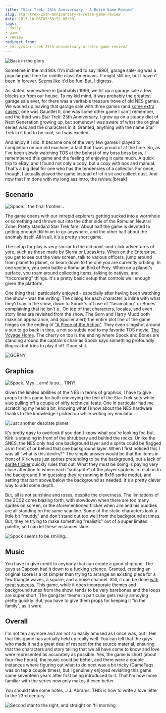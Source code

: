 ```yaml
---
title: "Star Trek: 25th Anniversary - A Retro Game Review"
slug: star-trek-25th-anniversary-a-retro-game-review
date: 2013-10-06T09:53:52-05:00
tags:
- daily
- game
- review
redirect_from:
- entry/star-trek-25th-anniversary-a-retro-game-review/
---
```

![](http://i.imgur.com/FpwwiU7.jpg "Bask in the glory")

Sometime in the mid 90s (I'm inclined to say 1996), garage sale-ing was a popular past time for middle class Americans. It might still be, but I haven't been in forever. Seems like it'd be fun. But, I digress.

As stated, somewhere in (probably) 1996, we hit up a garage sale a few blocks up from our house. To my kid mind, it was probably the greatest garage sale ever, for there was a veritable treasure trove of old NES games. We wound up leaving that garage sale with three games (and [some extra cases](http://www.ebay.com/itm/NINTENDO-NES-LOT-OF-10-PLASTIC-HARD-GAME-CASES-/370907101629)), one was Gauntlet II, one was some other game I can't remember, and the third was Star Trek: 25th Anniversary. I grew up on a steady diet of Next Generation growing up, but somehow I was aware of what the original series was and the characters in it. Granted, anything with the name Star Trek in it had to be cool, so I was excited.

And enjoy it I did. It became one of the very few games I played to completion on our old machine, a fact that I was proud of at the time. So, as I've been slowly watching TOS at the behest of my boss boss boss, I remembered this game and the feeling of enjoying it quite much. A quick trip to eBay, and I found not only a copy, but a copy with box and manual. That's a big deal for one who has the tendencies of a collector. For once, though, I actually played the game instead of let it sit and collect dust. And now that I'm done with my long ass intro, the review.[break]

## Scenario

![](http://i.imgur.com/XrLsxyk.png "Space... the final frontier...")

The game opens with our intrepid explorers getting sucked into a wormhole or something and thrown out into the other side of the Romulan Neutral Zone. Pretty standard Star Trek fare. About half the game is devoted to getting enough dilithium to go anywhere, and the other half about the anomaly itself. All in all, it's a pretty short game.

The setup for play is very similar to the old point-and-click adventures of yore, such as those made by Sierra or LucasArts. When on the Enterprise, you get to see out the view screen, talk to various officers, jump around from planet to planet, or beam down to the one you are currently orbiting. In one section, you even battle a Romulan Bird of Prey. When on a planet's surface, you roam around collecting items, talking to natives, and "tricordering" things. It's a pretty basic setup that controls well enough given the platform.

One thing that I particularly enjoyed - especially after having been watching the show - was the writing. The dialog for each character is inline with what they'd say in the show, down to Spock's oft use of "fascinating" or Bones' complaining that he isn't a <insert profession here>. On top of that characters, locales, and even story lines are revisited from the show. The Gorn and Harry Mudd both make an appearance, and (spoiler alert) the entire plot line of the game hinges on the ending of ["A Piece of the Action"](http://en.memory-alpha.org/wiki/A_Piece_of_the_Action_(episode)). They even slingshot around a sun to go back in time, a not so subtle nod to my favorite TOS movie, [The Voyage Home](http://en.memory-alpha.org/wiki/Star_Trek_IV:_The_Voyage_Home). The cherry on top is the ending where Spock and Bones are standing around the captain's chair as Spock says something profoundly illogical but tries to play it off. Good shit.

![](http://i.imgur.com/fHvggU8.png "GORNY")

## Graphics

![](http://i.imgur.com/Cro5nvy.png "Spock. Myy... arm! Is so... TINY!")

Given the limited abilities of the NES in terms of graphics, I have to give props to this game for both conveying the feel of the Star Trek sets while also pulling off a couple of nifty technical feats. One in particular had me scratching my head a bit, knowing what I know about the NES hardware thanks to the knowledge I picked up while writing my emulator.

![](http://i.imgur.com/6HL1gAw.png "Just another desolate planet")

It's pretty easy to overlook if you don't know what you're looking for, but Kirk is standing in front of the shrubbery and behind the rocks. Unlike the SNES, the NES only had one background layer and a sprite could be flagged as in front of or behind that one background layer. When I first noticed this I was all "what is this devilry?" The simple answer would be that the items in front of Kirk were just sprites pretending to be the background, but a lack of [sprite flicker](http://wiki.nesdev.com/w/index.php/Limitations#Fighting) quickly rules that out. What they must be doing is paying very close attention to where each "subsprite" of the player sprite is in relation to the background (I'm guessing they're running in 8x16 sprite mode), and setting that part above/below the background as needed. It's a pretty clever way to add some depth.

But, all is not sunshine and roses, despite the cleverness. The limitations of the 2C02 come blazing forth, with slowdown when there are too many sprites on screen, or the aforementioned flicker when Jim and his buddies are all standing on the same scanline. Some of the static characters look a little bit "muddy" and don't stand out too well from the background at times. But, they're trying to make something "realistic" out of a super limited palette, so I can let these instances slide.

![](http://i.imgur.com/voZh0Cu.png "Spock seems to be smiling...")

## Music

You have to give credit to anybody that can create a good chiptune. The guys at Capcom had it down to a [fucking science](http://www.youtube.com/watch?v=KF32DRg9opA). Granted, creating an original score is a lot simpler than trying to arrange an existing piece for a few triangle waves, a square, and a noise channel. Still, it can be done [with great success.](http://www.youtube.com/watch?v=roHje14-K44) This game, while it does incorporate themes and background tunes from the show, tends to be very barebones and the loops are super short. The gangster theme in particular gets really annoying pretty quickly. But, you have to give them props for keeping it "in the family", as it were.

## Overall

I'm not ten anymore and am not so easily amused as I once was, but I feel that this game has actually held up really well. You can tell that the guys who made it had a great deal of respect for the source material, ensuring that the characters and story telling that we all have come to know and love were represented as accurately as possible. Yes, the game is short (about four-five hours), the music could be better, and there were a couple instances where figuring out what to do next was a bit tricky (GameFaqs was on tap a couple times), but I genuinely enjoyed revisiting this game some seventeen years after first being introduced to it. That I'm now more familiar with the series now only makes it even better.

You should take some notes, J.J. Abrams. THIS is how to write a love letter to the 23rd century.

![](http://i.imgur.com/4A7hyJI.png "Second star to the right, and straight on 'til morning.")

